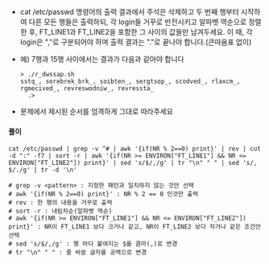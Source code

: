 - cat /etc/passwd 명령어의 출력 결과에서 주석은 삭제하고 두 번째 행부터 시작하여 다른 모든 행들은 출력하되, 각 login들 거꾸로 반전시키고 알파벳 역순으로 정렬한 후, FT_LINE1과 FT_LINE2을 포함한 그 사이의 값들만 남겨두세요. 이 때, 각 login은 ","로 구분되어야 하며 출력 결과는 "."로 끝나야 합니다.(큰따옴표 없이)

- 예) 7행과 15행 사이에서는 결과가 다음과 같아야 합니다

  ```shell
  > ./r_dwssap.sh
  sstq_, sorebrek_brk_, soibten_, sergtsop_, scodved_, rlaxcm_, rgmecived_, revreswodniw_, revressta_
  	.>
  ```

- 문제에서 제시된 순서를 엄격하게 그대로 따라주세요



#### 풀이

```shell
cat /etc/passwd | grep -v ^# | awk '{if(NR % 2==0) print}' | rev | cut -d ":" -f7 | sort -r | awk '{if(NR >= ENVIRON["FT_LINE1"] && NR <= ENVIRON["FT_LINE2"]) print}' | sed 's/$/,/g' | tr "\n" " " | sed 's/, $/./g' | tr -d '\n'

# grep -v <pattern> : 지정한 패턴과 일치하지 않는 것만 선택
# awk '{if(NR % 2==0) print}' : NR % 2 == 0 인것만 출력
# rev : 한 행의 내용을 거꾸로 출력
# sort -r : 내림차순(알파벳 역순)
# awk '{if(NR >= ENVIRON["FT_LINE1"] && NR <= ENVIRON["FT_LINE2"]) print}' : NR이 FT_LINE1 보다 크거나 같고, NR이 FT_LINE2 보다 작거나 같은 조건만 선택
# sed 's/$/,/g' : 행 마다 붙여지는 $를 콤마(,)로 변경
# tr "\n" " " : 줄 바꿈 글자를 공백으로 변경
```



